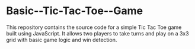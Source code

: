 # Basic--Tic-Tac-Toe--Game
This repository contains the source code for a simple Tic Tac Toe game built using JavaScript. It allows two players to take turns and play on a 3x3 grid with basic game logic and win detection.
